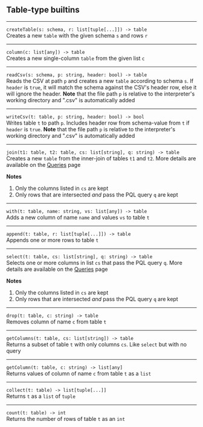 ## Table-type builtins

---

```createTable(s: schema, r: list[tuple[...]]) -> table```<br>
Creates a new ```table``` with the given schema ```s``` and rows ```r```

---

```column(c: list[any]) -> table```<br>
Creates a new single-column ```table``` from the given list ```c```

---

```readCsv(s: schema, p: string, header: bool) -> table```<br>
Reads the CSV at path ```p``` and creates a new ```table``` according to schema ```s```.
If ```header``` is ```true```, it will match the schema against the CSV's header row, else
it will ignore the header. **Note** that the file path ```p``` is relative to the 
interpreter's working directory and ".csv" is automatically added

---

```writeCsv(t: table, p: string, header: bool) -> bool```<br>
Writes table ```t``` to path ```p```. Includes header row from schema-value from ```t```
if ```header``` is ```true```. **Note** that the file path ```p``` is relative 
to the interpreter's working directory and ".csv" is automatically added

---

```join(t1: table, t2: table, cs: list[string], q: string) -> table```<br>
Creates a new ```table``` from the inner-join of tables ```t1``` and ```t2```. More details
are available on the [Queries](docs/petl/core/queries.md) page

**Notes**
1. Only the columns listed in ```cs``` are kept
2. Only rows that are intersected _and_ pass the PQL query ```q``` are kept

---

```with(t: table, name: string, vs: list[any]) -> table```<br>
Adds a new column of name ```name``` and values ```vs``` to table ```t```

---

```append(t: table, r: list[tuple[...]]) -> table```<br>
Appends one or more rows to table ```t```

---

```select(t: table, cs: list[string], q: string) -> table```<br>
Selects one or more columns in list ```cs``` that pass the PQL query ```q```. More details
are available on the [Queries](docs/petl/core/queries.md) page

**Notes**
1. Only the columns listed in ```cs``` are kept
2. Only rows that are intersected _and_ pass the PQL query ```q``` are kept

---

```drop(t: table, c: string) -> table```<br>
Removes column of name ```c``` from table ```t```

---

```getColumns(t: table, cs: list[string]) -> table```<br>
Returns a subset of table ```t``` with only columns ```cs```. 
Like ```select``` but with no query

---

```getColumn(t: table, c: string) -> list[any]```<br>
Returns values of column of name ```c``` from table ```t``` as a ```list```

---

```collect(t: table) -> list[tuple[...]]```<br>
Returns ```t``` as a ```list``` of ```tuple```

---

```count(t: table) -> int```<br>
Returns the number of rows of table ```t``` as an ```int```